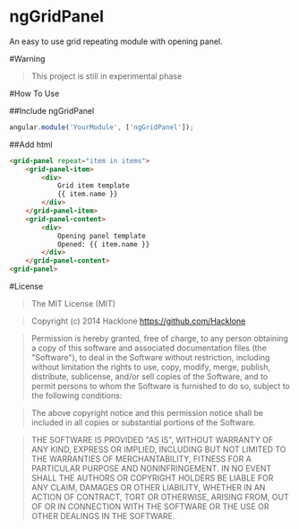 ngGridPanel
===========

An easy to use grid repeating module with opening panel.

#Warning
> This project is still in experimental phase

#How To Use

##Include ngGridPanel
```javascript
angular.module('YourModule', ['ngGridPanel']);
```

##Add html
```html
<grid-panel repeat="item in items">
    <grid-panel-item>
        <div>
            Grid item template
            {{ item.name }}
        </div>
    </grid-panel-item>
    <grid-panel-content>
        <div>
            Opening panel template
            Opened: {{ item.name }}
        </div>
    </grid-panel-content>
<grid-panel>
```

#License
> The MIT License (MIT)

> Copyright (c) 2014 Hacklone
> https://github.com/Hacklone

> Permission is hereby granted, free of charge, to any person obtaining a copy
> of this software and associated documentation files (the "Software"), to deal
> in the Software without restriction, including without limitation the rights
> to use, copy, modify, merge, publish, distribute, sublicense, and/or sell
> copies of the Software, and to permit persons to whom the Software is
> furnished to do so, subject to the following conditions:

> The above copyright notice and this permission notice shall be included in all
> copies or substantial portions of the Software.

> THE SOFTWARE IS PROVIDED "AS IS", WITHOUT WARRANTY OF ANY KIND, EXPRESS OR
> IMPLIED, INCLUDING BUT NOT LIMITED TO THE WARRANTIES OF MERCHANTABILITY,
> FITNESS FOR A PARTICULAR PURPOSE AND NONINFRINGEMENT. IN NO EVENT SHALL THE
> AUTHORS OR COPYRIGHT HOLDERS BE LIABLE FOR ANY CLAIM, DAMAGES OR OTHER
> LIABILITY, WHETHER IN AN ACTION OF CONTRACT, TORT OR OTHERWISE, ARISING FROM,
> OUT OF OR IN CONNECTION WITH THE SOFTWARE OR THE USE OR OTHER DEALINGS IN THE
> SOFTWARE.